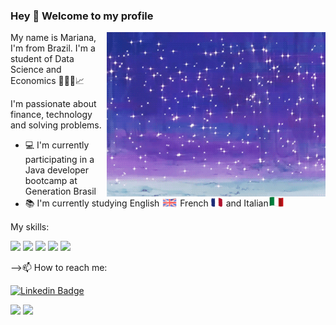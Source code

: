### Hey 👋 Welcome to my profile
<img align="right" width="350px" src="https://github.com/marianapiccolo/marianapiccolo/blob/main/giphy.gif">

 My name is Mariana, I'm from Brazil. I'm a student of Data Science and Economics 👩🏻‍💻📈

 I'm passionate about finance, technology and solving problems.

 - 💻 I'm currently participating in a Java developer bootcamp at Generation Brasil
 - 📚 I'm currently studying English <img width="25px" src="https://github.com/marianapiccolo/marianapiccolo/blob/main/england.gif"> French <img width="20px" src="https://github.com/marianapiccolo/marianapiccolo/blob/main/franca.gif"> and Italian<img width="25px" src="https://github.com/marianapiccolo/marianapiccolo/blob/main/Animated-Flag-Italy.gif">



 My skills:


<img src="https://img.shields.io/badge/Java-DC143C?style=for-the-badge&logo=java&logoColor=white"></img> <img src="https://img.shields.io/badge/Spring-000000?style=for-the-badge&logo=spring&logoColor=white"></img> <img src="https://img.shields.io/badge/MySQL-00BFFF?style=for-the-badge&logo=mysql&logoColor=white"></img> <img src="https://img.shields.io/badge/Python-6A5ACD?style=for-the-badge&logo=python&logoColor=white"></img> <img src="https://img.shields.io/badge/R-FF00FF?style=for-the-badge&logo=r&logoColor=white"></img>


 -->📫 How to reach me: 
 
[![Linkedin Badge](https://img.shields.io/badge/-Mariana%20Piccolo%20de%20Carvalho-6633cc?style=flat-square&logo=Linkedin&logoColor=white&link=https://www.linkedin.com/in/mariana-picoli-carvalho/)](https://www.linkedin.com/in/mariana-picoli-carvalho/)

<img height="120em" src="https://github-readme-stats.vercel.app/api/top-langs/?username=marianapiccolo&exclude_repo=KNN-Image-Classification&show_icons=true&hide_border=true&layout=compact&langs_count=8&theme=algolia"/> <img height="118em" src="https://github-readme-stats.vercel.app/api?username=marianapiccolo&show_icons=true&hide_border=true&count_private=true&include_all_commits=true&theme=algolia" />

